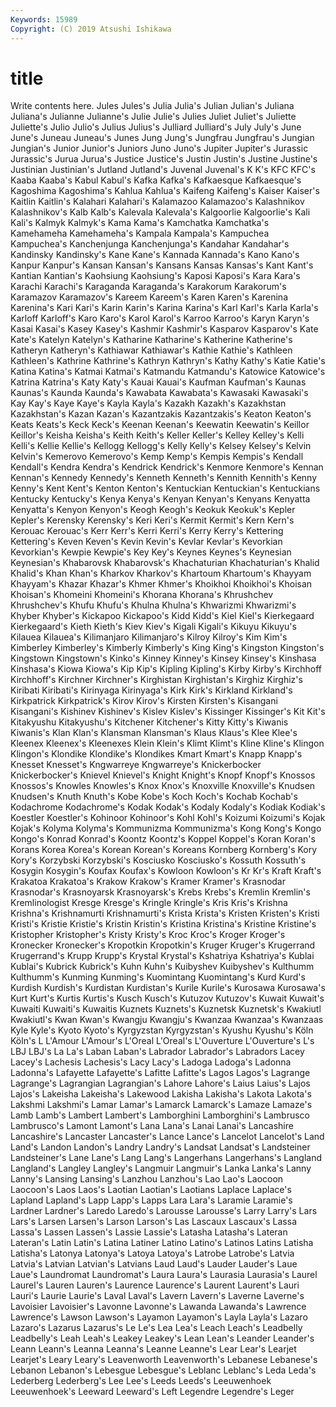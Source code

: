 ```yaml
---
Keywords: 15989
Copyright: (C) 2019 Atsushi Ishikawa
---
```


# title

Write contents here.
 Jules Jules's Julia Julia's Julian Julian's
Juliana Juliana's Julianne Julianne's Julie Julie's Julies Juliet Juliet's Juliette
Juliette's Julio Julio's Julius Julius's Julliard Julliard's July July's June
June's Juneau Juneau's Junes Jung Jung's Jungfrau Jungfrau's Jungian Jungian's
Junior Junior's Juniors Juno Juno's Jupiter Jupiter's Jurassic Jurassic's Jurua
Jurua's Justice Justice's Justin Justin's Justine Justine's Justinian Justinian's Jutland
Jutland's Juvenal Juvenal's K K's KFC KFC's Kaaba Kaaba's Kabul
Kabul's Kafka Kafka's Kafkaesque Kafkaesque's Kagoshima Kagoshima's Kahlua Kahlua's Kaifeng
Kaifeng's Kaiser Kaiser's Kaitlin Kaitlin's Kalahari Kalahari's Kalamazoo Kalamazoo's Kalashnikov
Kalashnikov's Kalb Kalb's Kalevala Kalevala's Kalgoorlie Kalgoorlie's Kali Kali's Kalmyk
Kalmyk's Kama Kama's Kamchatka Kamchatka's Kamehameha Kamehameha's Kampala Kampala's Kampuchea
Kampuchea's Kanchenjunga Kanchenjunga's Kandahar Kandahar's Kandinsky Kandinsky's Kane Kane's Kannada
Kannada's Kano Kano's Kanpur Kanpur's Kansan Kansan's Kansans Kansas Kansas's
Kant Kant's Kantian Kantian's Kaohsiung Kaohsiung's Kaposi Kaposi's Kara Kara's
Karachi Karachi's Karaganda Karaganda's Karakorum Karakorum's Karamazov Karamazov's Kareem Kareem's
Karen Karen's Karenina Karenina's Kari Kari's Karin Karin's Karina Karina's
Karl Karl's Karla Karla's Karloff Karloff's Karo Karo's Karol Karol's
Karroo Karroo's Karyn Karyn's Kasai Kasai's Kasey Kasey's Kashmir Kashmir's
Kasparov Kasparov's Kate Kate's Katelyn Katelyn's Katharine Katharine's Katherine Katherine's
Katheryn Katheryn's Kathiawar Kathiawar's Kathie Kathie's Kathleen Kathleen's Kathrine Kathrine's
Kathryn Kathryn's Kathy Kathy's Katie Katie's Katina Katina's Katmai Katmai's
Katmandu Katmandu's Katowice Katowice's Katrina Katrina's Katy Katy's Kauai Kauai's
Kaufman Kaufman's Kaunas Kaunas's Kaunda Kaunda's Kawabata Kawabata's Kawasaki Kawasaki's
Kay Kay's Kaye Kaye's Kayla Kayla's Kazakh Kazakh's Kazakhstan Kazakhstan's
Kazan Kazan's Kazantzakis Kazantzakis's Keaton Keaton's Keats Keats's Keck Keck's
Keenan Keenan's Keewatin Keewatin's Keillor Keillor's Keisha Keisha's Keith Keith's
Keller Keller's Kelley Kelley's Kelli Kelli's Kellie Kellie's Kellogg Kellogg's
Kelly Kelly's Kelsey Kelsey's Kelvin Kelvin's Kemerovo Kemerovo's Kemp Kemp's
Kempis Kempis's Kendall Kendall's Kendra Kendra's Kendrick Kendrick's Kenmore Kenmore's
Kennan Kennan's Kennedy Kennedy's Kenneth Kenneth's Kennith Kennith's Kenny Kenny's
Kent Kent's Kenton Kenton's Kentuckian Kentuckian's Kentuckians Kentucky Kentucky's Kenya
Kenya's Kenyan Kenyan's Kenyans Kenyatta Kenyatta's Kenyon Kenyon's Keogh Keogh's
Keokuk Keokuk's Kepler Kepler's Kerensky Kerensky's Keri Keri's Kermit Kermit's
Kern Kern's Kerouac Kerouac's Kerr Kerr's Kerri Kerri's Kerry Kerry's
Kettering Kettering's Keven Keven's Kevin Kevin's Kevlar Kevlar's Kevorkian Kevorkian's
Kewpie Kewpie's Key Key's Keynes Keynes's Keynesian Keynesian's Khabarovsk Khabarovsk's
Khachaturian Khachaturian's Khalid Khalid's Khan Khan's Kharkov Kharkov's Khartoum Khartoum's
Khayyam Khayyam's Khazar Khazar's Khmer Khmer's Khoikhoi Khoikhoi's Khoisan Khoisan's
Khomeini Khomeini's Khorana Khorana's Khrushchev Khrushchev's Khufu Khufu's Khulna Khulna's
Khwarizmi Khwarizmi's Khyber Khyber's Kickapoo Kickapoo's Kidd Kidd's Kiel Kiel's
Kierkegaard Kierkegaard's Kieth Kieth's Kiev Kiev's Kigali Kigali's Kikuyu Kikuyu's
Kilauea Kilauea's Kilimanjaro Kilimanjaro's Kilroy Kilroy's Kim Kim's Kimberley Kimberley's
Kimberly Kimberly's King King's Kingston Kingston's Kingstown Kingstown's Kinko's Kinney
Kinney's Kinsey Kinsey's Kinshasa Kinshasa's Kiowa Kiowa's Kip Kip's Kipling
Kipling's Kirby Kirby's Kirchhoff Kirchhoff's Kirchner Kirchner's Kirghistan Kirghistan's Kirghiz
Kirghiz's Kiribati Kiribati's Kirinyaga Kirinyaga's Kirk Kirk's Kirkland Kirkland's Kirkpatrick
Kirkpatrick's Kirov Kirov's Kirsten Kirsten's Kisangani Kisangani's Kishinev Kishinev's Kislev
Kislev's Kissinger Kissinger's Kit Kit's Kitakyushu Kitakyushu's Kitchener Kitchener's Kitty
Kitty's Kiwanis Kiwanis's Klan Klan's Klansman Klansman's Klaus Klaus's Klee
Klee's Kleenex Kleenex's Kleenexes Klein Klein's Klimt Klimt's Kline Kline's
Klingon Klingon's Klondike Klondike's Klondikes Kmart Kmart's Knapp Knapp's Knesset
Knesset's Kngwarreye Kngwarreye's Knickerbocker Knickerbocker's Knievel Knievel's Knight Knight's Knopf
Knopf's Knossos Knossos's Knowles Knowles's Knox Knox's Knoxville Knoxville's Knudsen
Knudsen's Knuth Knuth's Kobe Kobe's Koch Koch's Kochab Kochab's Kodachrome
Kodachrome's Kodak Kodak's Kodaly Kodaly's Kodiak Kodiak's Koestler Koestler's Kohinoor
Kohinoor's Kohl Kohl's Koizumi Koizumi's Kojak Kojak's Kolyma Kolyma's Kommunizma
Kommunizma's Kong Kong's Kongo Kongo's Konrad Konrad's Koontz Koontz's Koppel
Koppel's Koran Koran's Korans Korea Korea's Korean Korean's Koreans Kornberg
Kornberg's Kory Kory's Korzybski Korzybski's Kosciusko Kosciusko's Kossuth Kossuth's Kosygin
Kosygin's Koufax Koufax's Kowloon Kowloon's Kr Kr's Kraft Kraft's Krakatoa
Krakatoa's Krakow Krakow's Kramer Kramer's Krasnodar Krasnodar's Krasnoyarsk Krasnoyarsk's Krebs
Krebs's Kremlin Kremlin's Kremlinologist Kresge Kresge's Kringle Kringle's Kris Kris's
Krishna Krishna's Krishnamurti Krishnamurti's Krista Krista's Kristen Kristen's Kristi Kristi's
Kristie Kristie's Kristin Kristin's Kristina Kristina's Kristine Kristine's Kristopher Kristopher's
Kristy Kristy's Kroc Kroc's Kroger Kroger's Kronecker Kronecker's Kropotkin Kropotkin's
Kruger Kruger's Krugerrand Krugerrand's Krupp Krupp's Krystal Krystal's Kshatriya Kshatriya's
Kublai Kublai's Kubrick Kubrick's Kuhn Kuhn's Kuibyshev Kuibyshev's Kulthumm Kulthumm's
Kunming Kunming's Kuomintang Kuomintang's Kurd Kurd's Kurdish Kurdish's Kurdistan Kurdistan's
Kurile Kurile's Kurosawa Kurosawa's Kurt Kurt's Kurtis Kurtis's Kusch Kusch's
Kutuzov Kutuzov's Kuwait Kuwait's Kuwaiti Kuwaiti's Kuwaitis Kuznets Kuznets's Kuznetsk
Kuznetsk's Kwakiutl Kwakiutl's Kwan Kwan's Kwangju Kwangju's Kwanzaa Kwanzaa's Kwanzaas
Kyle Kyle's Kyoto Kyoto's Kyrgyzstan Kyrgyzstan's Kyushu Kyushu's Köln Köln's
L L'Amour L'Amour's L'Oreal L'Oreal's L'Ouverture L'Ouverture's L's LBJ LBJ's
La La's Laban Laban's Labrador Labrador's Labradors Lacey Lacey's Lachesis
Lachesis's Lacy Lacy's Ladoga Ladoga's Ladonna Ladonna's Lafayette Lafayette's Lafitte
Lafitte's Lagos Lagos's Lagrange Lagrange's Lagrangian Lagrangian's Lahore Lahore's Laius
Laius's Lajos Lajos's Lakeisha Lakeisha's Lakewood Lakisha Lakisha's Lakota Lakota's
Lakshmi Lakshmi's Lamar Lamar's Lamarck Lamarck's Lamaze Lamaze's Lamb Lamb's
Lambert Lambert's Lamborghini Lamborghini's Lambrusco Lambrusco's Lamont Lamont's Lana Lana's
Lanai Lanai's Lancashire Lancashire's Lancaster Lancaster's Lance Lance's Lancelot Lancelot's
Land Land's Landon Landon's Landry Landry's Landsat Landsat's Landsteiner Landsteiner's
Lane Lane's Lang Lang's Langerhans Langerhans's Langland Langland's Langley Langley's
Langmuir Langmuir's Lanka Lanka's Lanny Lanny's Lansing Lansing's Lanzhou Lanzhou's
Lao Lao's Laocoon Laocoon's Laos Laos's Laotian Laotian's Laotians Laplace
Laplace's Lapland Lapland's Lapp Lapp's Lapps Lara Lara's Laramie Laramie's
Lardner Lardner's Laredo Laredo's Larousse Larousse's Larry Larry's Lars Lars's
Larsen Larsen's Larson Larson's Las Lascaux Lascaux's Lassa Lassa's Lassen
Lassen's Lassie Lassie's Latasha Latasha's Lateran Lateran's Latin Latin's Latina
Latiner Latino Latino's Latinos Latins Latisha Latisha's Latonya Latonya's Latoya
Latoya's Latrobe Latrobe's Latvia Latvia's Latvian Latvian's Latvians Laud Laud's
Lauder Lauder's Laue Laue's Laundromat Laundromat's Laura Laura's Laurasia Laurasia's
Laurel Laurel's Lauren Lauren's Laurence Laurence's Laurent Laurent's Lauri Lauri's
Laurie Laurie's Laval Laval's Lavern Lavern's Laverne Laverne's Lavoisier Lavoisier's
Lavonne Lavonne's Lawanda Lawanda's Lawrence Lawrence's Lawson Lawson's Layamon Layamon's
Layla Layla's Lazaro Lazaro's Lazarus Lazarus's Le Le's Lea Lea's
Leach Leach's Leadbelly Leadbelly's Leah Leah's Leakey Leakey's Lean Lean's
Leander Leander's Leann Leann's Leanna Leanna's Leanne Leanne's Lear Lear's
Learjet Learjet's Leary Leary's Leavenworth Leavenworth's Lebanese Lebanese's Lebanon Lebanon's
Lebesgue Lebesgue's Leblanc Leblanc's Leda Leda's Lederberg Lederberg's Lee Lee's
Leeds Leeds's Leeuwenhoek Leeuwenhoek's Leeward Leeward's Left Legendre Legendre's Leger
